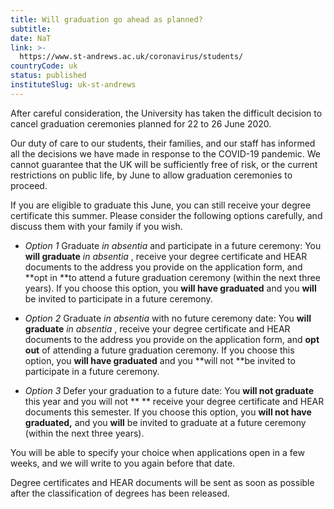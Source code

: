 ```yaml
---
title: Will graduation go ahead as planned?
subtitle: 
date: NaT
link: >-
  https://www.st-andrews.ac.uk/coronavirus/students/
countryCode: uk
status: published
instituteSlug: uk-st-andrews
---
```

After careful consideration, the University has taken the difficult decision to cancel graduation ceremonies planned for 22 to 26 June 2020.

Our duty of care to our students, their families, and our staff has informed all the decisions we have made in response to the COVID-19 pandemic. We cannot guarantee that the UK will be sufficiently free of risk, or the current restrictions on public life, by June to allow graduation ceremonies to proceed. 

If you are eligible to graduate this June, you can still receive your degree certificate this summer. Please consider the following options carefully, and discuss them with your family if you wish.

  * _Option 1_  Graduate  _in absentia_  and participate in a future ceremony: You  **will graduate**   _in absentia_ , receive your degree certificate and HEAR documents to the address you provide on the application form, and  **opt in  **to attend a future graduation ceremony (within the next three years). If you choose this option, you  **will have graduated**  and you  **will**  be invited to participate in a future ceremony.


  * _Option 2_  Graduate  _in absentia_  with no future ceremony date: You  **will graduate**   _in absentia_ , receive your degree certificate and HEAR documents to the address you provide on the application form, and  **opt out**  of attending a future graduation ceremony. If you choose this option, you  **will have graduated**  and you  **will not  **be invited to participate in a future ceremony.


  * _Option 3_  Defer your graduation to a future date: You  **will not graduate**  this year and you will not ** ** receive your degree certificate and HEAR documents this semester. If you choose this option, you  **will not have graduated,**  and you  **will**  be invited to graduate at a future ceremony (within the next three years).



You will be able to specify your choice when applications open in a few weeks, and we will write to you again before that date.

Degree certificates and HEAR documents will be sent as soon as possible after the classification of degrees has been released.
